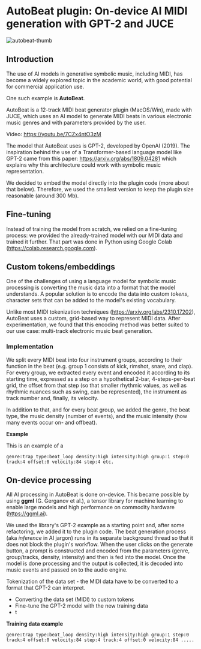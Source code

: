 # AutoBeat plugin: On-device AI MIDI generation with GPT-2 and JUCE
![autobeat-thumb](https://github.com/user-attachments/assets/a138eb79-4f50-43f9-bc37-a69c45f4d17e)
## Introduction
The use of AI models in generative symbolic music, including MIDI, has become a widely explored topic in the academic world, with good potential for commercial application use. 

One such example is **AutoBeat**. 

AutoBeat is a 12-track MIDI beat generator plugin (MacOS/Win), made with JUCE, which uses an AI model to generate MIDI beats in various electronic music genres and with parameters provided by the user.

Video: https://youtu.be/7CZx4ntO3zM

The model that AutoBeat uses is GPT-2, developed by OpenAI (2019). The inspiration behind the use of a Transformer-based language model like GPT-2 came from this paper: https://arxiv.org/abs/1809.04281 which explains why this architecture could work with symbolic music representation. 

We decided to embed the model directly into the plugin code (more about that below). Therefore, we used the smallest version to keep the plugin size reasonable (around 300 Mb). 

## Fine-tuning
Instead of training the model from scratch, we relied on a fine-tuning process: we provided the already-trained model with our MIDI data and trained it further. That part was done in Python using Google Colab (https://colab.research.google.com).

## Custom tokens/embeddings
One of the challenges of using a language model for symbolic music processing is converting the music data into a format that the model understands. A popular solution is to encode the data into custom _tokens_, character sets that can be added to the model's existing vocabulary.

Unlike most MIDI tokenization techniques (https://arxiv.org/abs/2310.17202), AutoBeat uses a custom, grid-based way to represent MIDI data. After experimentation, we found that this encoding method was better suited to our use case: multi-track electronic music beat generation.

### Implementation

We split every MIDI beat into four instrument groups, according to their function in the beat (e.g. group 1 consists of kick, rimshot, snare, and clap). For every group, we extracted every event and encoded it according to its starting time, expressed as a step on a hypothetical 2-bar, 4-steps-per-beat grid, the offset from that step (so that smaller rhythmic values, as well as rhythmic nuances such as swing, can be represented), the instrument as track number and, finally, its velocity. 

In addition to that, and for every beat group, we added the genre, the beat type, the music density (number of events), and the music intensity (how many events occur on- and offbeat). 

**Example**


This is an example of a 

`genre:trap type:beat_loop density:high intensity:high group:1 step:0 track:4 offset:0 velocity:84 step:4 etc.`



## On-device processing
All AI processing in AutoBeat is done on-device. This became possible by using **ggml** (G. Gerganov et al.), a tensor library for machine learning to enable large models and high performance on commodity hardware (https://ggml.ai). 

We used the library's GPT-2 example as a starting point and, after some refactoring, we added it to the plugin code. The beat generation process (aka _inference_ in AI jargon) runs in its separate background thread so that it does not block the plugin's workflow. When the user clicks on the generate button, a prompt is constructed and encoded from the parameters (genre, group/tracks, density, intensity) and then is fed into the model. Once the model is done processing and the output is collected, it is decoded into music events and passed on to the audio engine.

Tokenization of the data set - the MIDI data have to be converted to a format that GPT-2 can interpret. 

* Converting the data set (MIDI) to custom tokens
* Fine-tune the GPT-2 model with the new training data
* t

**Training data example**

`genre:trap type:beat_loop density:high intensity:high group:1 step:0 track:4 offset:0 velocity:84 step:4 track:4 offset:0 velocity:84 .....`
